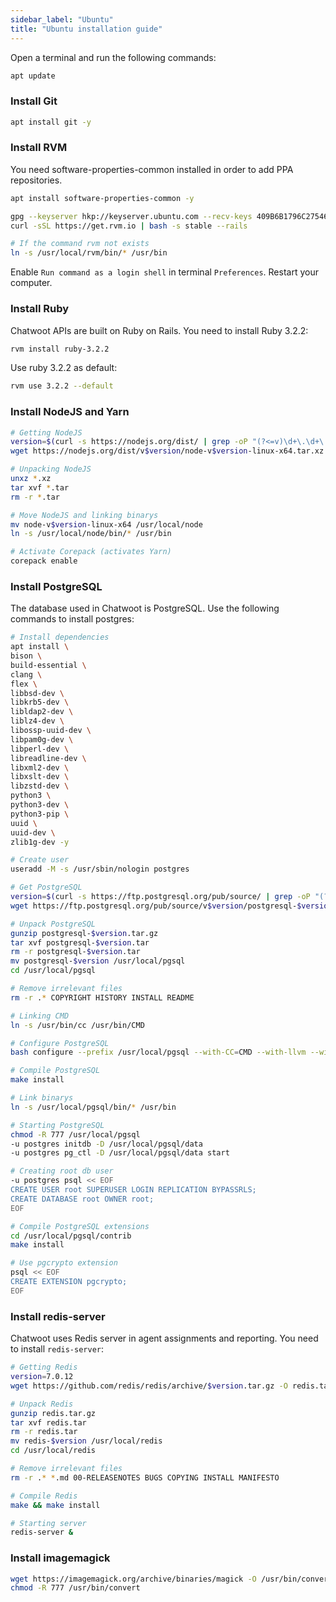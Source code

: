 ```yaml
---
sidebar_label: "Ubuntu"
title: "Ubuntu installation guide"
---
```


Open a terminal and run the following commands:

```bash
apt update
```

### Install Git

```bash
apt install git -y
```

### Install RVM

You need software-properties-common installed in order to add PPA repositories.

```bash
apt install software-properties-common -y

gpg --keyserver hkp://keyserver.ubuntu.com --recv-keys 409B6B1796C275462A1703113804BB82D39DC0E3 7D2BAF1CF37B13E2069D6956105BD0E739499BDB
curl -sSL https://get.rvm.io | bash -s stable --rails

# If the command rvm not exists
ln -s /usr/local/rvm/bin/* /usr/bin
```

Enable `Run command as a login shell` in terminal `Preferences`. Restart your computer.

### Install Ruby

Chatwoot APIs are built on Ruby on Rails. You need to install Ruby 3.2.2:

```bash
rvm install ruby-3.2.2
```

Use ruby 3.2.2 as default:

```bash
rvm use 3.2.2 --default
```

### Install NodeJS and Yarn
```bash
# Getting NodeJS
version=$(curl -s https://nodejs.org/dist/ | grep -oP "(?<=v)\d+\.\d+\.\d+" | sort -rV | head -n 1)
wget https://nodejs.org/dist/v$version/node-v$version-linux-x64.tar.xz

# Unpacking NodeJS
unxz *.xz
tar xvf *.tar
rm -r *.tar

# Move NodeJS and linking binarys
mv node-v$version-linux-x64 /usr/local/node
ln -s /usr/local/node/bin/* /usr/bin

# Activate Corepack (activates Yarn)
corepack enable
```

### Install PostgreSQL

The database used in Chatwoot is PostgreSQL. Use the following commands to install postgres:

```bash
# Install dependencies
apt install \
bison \
build-essential \
clang \
flex \
libbsd-dev \
libkrb5-dev \
libldap2-dev \
liblz4-dev \
libossp-uuid-dev \
libpam0g-dev \
libperl-dev \
libreadline-dev \
libxml2-dev \
libxslt-dev \
libzstd-dev \
python3 \
python3-dev \
python3-pip \
uuid \
uuid-dev \
zlib1g-dev -y

# Create user
useradd -M -s /usr/sbin/nologin postgres

# Get PostgreSQL
version=$(curl -s https://ftp.postgresql.org/pub/source/ | grep -oP "(?<=v)\d+\.\d+" | sort -rV | head -n 1)
wget https://ftp.postgresql.org/pub/source/v$version/postgresql-$version.tar.gz

# Unpack PostgreSQL
gunzip postgresql-$version.tar.gz
tar xvf postgresql-$version.tar
rm -r postgresql-$version.tar
mv postgresql-$version /usr/local/pgsql
cd /usr/local/pgsql

# Remove irrelevant files
rm -r .* COPYRIGHT HISTORY INSTALL README

# Linking CMD
ln -s /usr/bin/cc /usr/bin/CMD

# Configure PostgreSQL
bash configure --prefix /usr/local/pgsql --with-CC=CMD --with-llvm --with-tcl --with-perl --with-python --with-gssapi --with-pam --with-ldap --with-selinux --with-libedit-preferred --with-uuid=LIB --with-ossp-uuid --with-libxml --with-libxslt --with-lz4 --with-zstd --with-ssl=LIB --with-openssl

# Compile PostgreSQL
make install

# Link binarys
ln -s /usr/local/pgsql/bin/* /usr/bin

# Starting PostgreSQL
chmod -R 777 /usr/local/pgsql
-u postgres initdb -D /usr/local/pgsql/data
-u postgres pg_ctl -D /usr/local/pgsql/data start

# Creating root db user
-u postgres psql << EOF
CREATE USER root SUPERUSER LOGIN REPLICATION BYPASSRLS;
CREATE DATABASE root OWNER root;
EOF

# Compile PostgreSQL extensions
cd /usr/local/pgsql/contrib
make install

# Use pgcrypto extension
psql << EOF
CREATE EXTENSION pgcrypto;
EOF
```

### Install redis-server

Chatwoot uses Redis server in agent assignments and reporting. You need to install `redis-server`:

```bash
# Getting Redis
version=7.0.12
wget https://github.com/redis/redis/archive/$version.tar.gz -O redis.tar.gz

# Unpack Redis
gunzip redis.tar.gz
tar xvf redis.tar
rm -r redis.tar
mv redis-$version /usr/local/redis
cd /usr/local/redis

# Remove irrelevant files
rm -r .* *.md 00-RELEASENOTES BUGS COPYING INSTALL MANIFESTO

# Compile Redis
make && make install

# Starting server
redis-server &
```

### Install imagemagick

```bash
wget https://imagemagick.org/archive/binaries/magick -O /usr/bin/convert
chmod -R 777 /usr/bin/convert
```